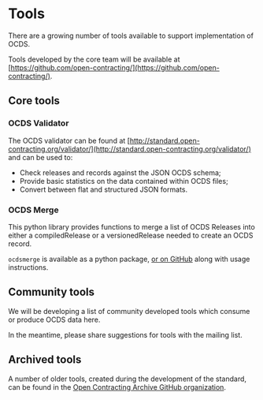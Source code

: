 # Tools

There are a growing number of tools available to support implementation of OCDS.

Tools developed by the core team will be available at [https://github.com/open-contracting/](https://github.com/open-contracting/).

## Core tools

### OCDS Validator

The OCDS validator can be found at [http://standard.open-contracting.org/validator/](http://standard.open-contracting.org/validator/) and can be used to:

* Check releases and records against the JSON OCDS schema;
* Provide basic statistics on the data contained within OCDS files;
* Convert between flat and structured JSON formats.

### OCDS Merge

This python library provides functions to merge a list of OCDS Releases into either a compiledRelease or a versionedRelease needed to create an OCDS record.

```ocdsmerge``` is available as a python package, [or on GitHub](https://github.com/open-contracting/ocds-merge) along with usage instructions.

## Community tools

We will be developing a list of community developed tools which consume or produce OCDS data here.

In the meantime, please share suggestions for tools with the mailing list.

## Archived tools

A number of older tools, created during the development of the standard, can be found in the [Open Contracting Archive GitHub organization](https://github.com/open-contracting-archive).
